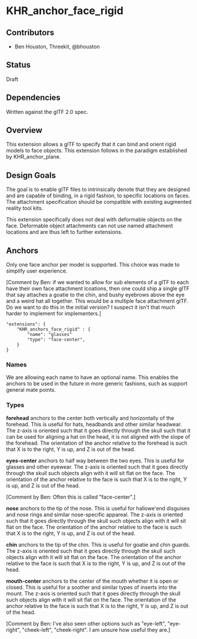 # KHR_anchor_face_rigid

## Contributors

- Ben Houston, Threekit, @bhouston

## Status

Draft

## Dependencies

Written against the glTF 2.0 spec.

## Overview

This extension allows a glTF to specify that it can bind and orient rigid models to face objects.  This extension follows in the paradigm established by KHR_anchor_plane.

## Design Goals

The goal is to enable glTF files to intrinsically denote that they are designed and are capable of binding, in a rigid fashion, to specific locations on faces.  The attachment specification should be compatible with existing augmented reality tool kits.

This extension specifically does not deal with deformable objects on the face.  Deformable object attachments can not use named attachment locations and are thus left to further extensions.

## Anchors

Only one face anchor per model is supported.  This choice was made to simplify user experience.

[Comment by Ben: if we wanted to allow for sub elements of a glTF to each have their own face attachment lcoations, then one could ship a single glTF that say attaches a goatie to the chin, and bushy eyebrows above the eye and a weird hat all together.  This would be a multiple face attachment glTF.  Do we want to do this in the initial version?  I suspect it isn't that much harder to implement for implementers.]

```
"extensions": {
    "KHR_anchors_face_rigid" : {
        "name": "glasses"
        "type": "face-center",
    }
}
```

### Names

We are allowing each name to have an optional name.  This enables the anchors to be used in the future in more generic fashions, such as support general mate points.

### Types

**forehead** anchors to the center both vertically and horizontally of the forehead.  This is useful for hats, headbands and other similar headwear.  The z-axis is oriented such that it goes directly through the skull such that it can be used for aligning a hat on the head, it is not aligned with the slope of the forehead.  The orientation of the anchor relative to the forehead is such that X is to the right, Y is up, and Z is out of the head.

**eyes-center** anchors to half way between the two eyes.  This is useful for glasses and other eyewear.  The z-axis is oriented such that it goes directly through the skull such objects align with it will sit flat on the face.  The orientation of the anchor relative to the face is such that X is to the right, Y is up, and Z is out of the head. 

[Comment by Ben: Often this is called "face-center".]

**nose** anchors to the tip of the nose.  This is useful for hallowe'end disguises and nose rings and similar nose-specific appareal.  The z-axis is oriented such that it goes directly through the skull such objects align with it will sit flat on the face.  The orientation of the anchor relative to the face is such that X is to the right, Y is up, and Z is out of the head. 

**chin** anchors to the tip of the chin.  This is useful for goatie and chin guards.  The z-axis is oriented such that it goes directly through the skull such objects align with it will sit flat on the face.  The orientation of the anchor relative to the face is such that X is to the right, Y is up, and Z is out of the head. 

**mouth-center** anchors to the center of the mouth whether it is open or closed.  This is useful for a soother and similar types of inserts into the mount.  The z-axis is oriented such that it goes directly through the skull such objects align with it will sit flat on the face.  The orientation of the anchor relative to the face is such that X is to the right, Y is up, and Z is out of the head.

[Comment by Ben: I've also seen other options such as "eye-left", "eye-right", "cheek-left", "cheek-right".  I am unsure how useful they are.]
